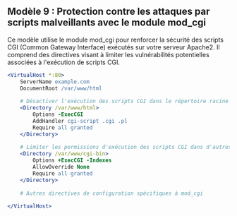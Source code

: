 ## Modèle 9 : Protection contre les attaques par scripts malveillants avec le module mod_cgi

Ce modèle utilise le module mod_cgi pour renforcer la sécurité des scripts CGI (Common Gateway Interface) exécutés sur votre serveur Apache2. Il comprend des directives visant à limiter les vulnérabilités potentielles associées à l'exécution de scripts CGI.

```apache
<VirtualHost *:80>
    ServerName example.com
    DocumentRoot /var/www/html
    
    # Désactiver l'exécution des scripts CGI dans le répertoire racine
    <Directory /var/www/html>
        Options -ExecCGI
        AddHandler cgi-script .cgi .pl
        Require all granted
    </Directory>
    
    # Limiter les permissions d'exécution des scripts CGI dans d'autres répertoires
    <Directory /var/www/cgi-bin>
        Options +ExecCGI -Indexes
        AllowOverride None
        Require all granted
    </Directory>
    
    # Autres directives de configuration spécifiques à mod_cgi
    
</VirtualHost>

